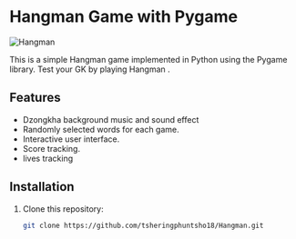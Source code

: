 # Hangman Game with Pygame

![Hangman](hangman_screenshot.png)

This is a simple Hangman game implemented in Python using the Pygame library. Test your GK by playing Hangman .

## Features

- Dzongkha background music and sound effect
- Randomly selected words for each game.
- Interactive user interface.
- Score tracking.
- lives tracking

## Installation

1. Clone this repository:

   ```bash
   git clone https://github.com/tsheringphuntsho18/Hangman.git


